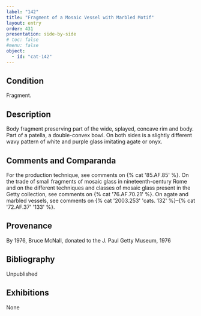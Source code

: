 ```yaml
---
label: "142"
title: "Fragment of a Mosaic Vessel with Marbled Motif"
layout: entry
order: 431
presentation: side-by-side
# toc: false
#menu: false 
object:
  - id: "cat-142"
---
```


## Condition

Fragment.

## Description

Body fragment preserving part of the wide, splayed, concave rim and body. Part of a patella, a double-convex bowl. On both sides is a slightly different wavy pattern of white and purple glass imitating agate or onyx.

## Comments and Comparanda

For the production technique, see comments on {% cat '85.AF.85' %}. On the trade of small fragments of mosaic glass in nineteenth-century Rome and on the different techniques and classes of mosaic glass present in the Getty collection, see comments on {% cat '76.AF.70.21' %}. On agate and marbled vessels, see comments on {% cat '2003.253' 'cats. 132' %}–{% cat '72.AF.37' '133' %}.

## Provenance

By 1976, Bruce McNall, donated to the J. Paul Getty Museum, 1976

## Bibliography

Unpublished

## Exhibitions

None
